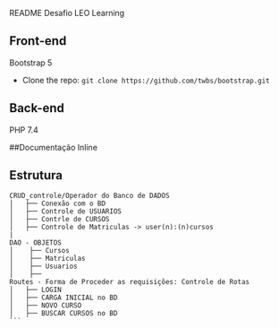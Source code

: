 README
Desafio LEO Learning


## Front-end

Bootstrap 5
- Clone the repo: `git clone https://github.com/twbs/bootstrap.git`

## Back-end
PHP 7.4

##Documentação
Inline

## Estrutura

    CRUD_controle/Operador do Banco de DADOS
    │   ├── Conexão com o BD
    │   ├── Controle de USUARIOS
    │   ├── Contrle de CURSOS
    │   ├── Controle de Matriculas -> user(n):(n)cursos
    |
    DAO - OBJETOS
    │    ├── Cursos
    │    ├── Matriculas
    │    ├── Usuarios
    │    ├──
    Routes - Forma de Proceder as requisições: Controle de Rotas
    │   ├── LOGIN
    │   ├── CARGA INICIAL no BD
    │   ├── NOVO CURSO
    │   ├── BUSCAR CURSOS no BD
    ```
